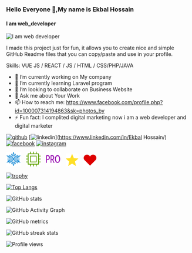 
### Hello Everyone 👋,My name is Ekbal Hossain
#### I am web_developer
![I am web developer](https://e7.pngegg.com/pngimages/268/570/png-clipart-web-development-responsive-web-design-web-application-software-development-product-web-design-search-engine-optimization.png)

I made this project just for fun, it allows you to create nice and simple GitHub Readme files that you can copy/paste and use in your profile.

Skills: VUE JS / REACT / JS / HTML / CSS/PHP/JAVA

- 🔭 I’m currently working on My company 
- 🌱 I’m currently learning Laravel program 
- 👯 I’m looking to collaborate on Business Website 
- 💬 Ask me about Your Work 
- 📫 How to reach me: https://www.facebook.com/profile.php?id=100007314194863&sk=photos_by 
- ⚡ Fun fact: I complited digital marketing now i am a web developer and digital marketer 


[<img src='https://cdn.jsdelivr.net/npm/simple-icons@3.0.1/icons/github.svg' alt='github' height='40'>](https://github.com/Ekbal-Hossain)  [<img src='https://cdn.jsdelivr.net/npm/simple-icons@3.0.1/icons/linkedin.svg' alt='linkedin' height='40'>](https://www.linkedin.com/in/Ekbal Hossain/)  [<img src='https://cdn.jsdelivr.net/npm/simple-icons@3.0.1/icons/facebook.svg' alt='facebook' height='40'>](https://www.facebook.com/profile.php?id=100007314194863)  [<img src='https://cdn.jsdelivr.net/npm/simple-icons@3.0.1/icons/instagram.svg' alt='instagram' height='40'>](https://www.instagram.com/iqbalhossen80/)  

<a href='https://archiveprogram.github.com/'><img src='https://raw.githubusercontent.com/acervenky/animated-github-badges/master/assets/acbadge.gif' width='40' height='40'></a> <a href='https://docs.github.com/en/developers'><img src='https://raw.githubusercontent.com/acervenky/animated-github-badges/master/assets/devbadge.gif' width='40' height='40'></a> <a href='https://github.com/pricing'><img src='https://raw.githubusercontent.com/acervenky/animated-github-badges/master/assets/pro.gif' width='40' height='40'></a> <a href='https://stars.github.com/'><img src='https://raw.githubusercontent.com/acervenky/animated-github-badges/master/assets/starbadge.gif' width='35' height='35'></a> <a href='https://docs.github.com/en/github/supporting-the-open-source-community-with-github-sponsors'><img src='https://raw.githubusercontent.com/acervenky/animated-github-badges/master/assets/sponsorbadge.gif' width='35' height='35'></a> 

[![trophy](https://github-profile-trophy.vercel.app/?username=Ekbal-Hossain)](https://github.com/ryo-ma/github-profile-trophy)

[![Top Langs](https://github-readme-stats.vercel.app/api/top-langs/?username=Ekbal-Hossain)](https://github.com/anuraghazra/github-readme-stats)

![GitHub stats](https://github-readme-stats.vercel.app/api?username=Ekbal-Hossain&show_icons=true&count_private=true)  

![GitHub Activity Graph](https://activity-graph.herokuapp.com/graph?username=Ekbal-Hossain)  

![GitHub metrics](https://metrics.lecoq.io/Ekbal-Hossain)  

![GitHub streak stats](https://github-readme-streak-stats.herokuapp.com/?user=Ekbal-Hossain)  

![Profile views](https://gpvc.arturio.dev/Ekbal-Hossain)  
